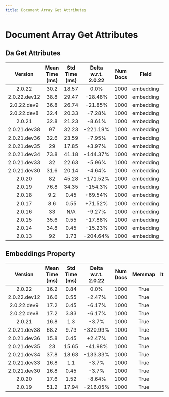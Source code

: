 ```yaml
---
title: Document Array Get Attributes
---
```

# Document Array Get Attributes

## Da Get Attributes

| Version | Mean Time (ms) | Std Time (ms) | Delta w.r.t. 2.0.22 | Num Docs | Field | Memmap | Iterations |
| :---: | :---: | :---: | :---: | :---: | :---: | :---: | :---: |
| 2.0.22 | 30.2 | 18.57 | 0.0% | 1000 | embedding | True | 5 |
| 2.0.22.dev12 | 38.8 | 29.47 | -28.48% | 1000 | embedding | True | 5 |
| 2.0.22.dev9 | 36.8 | 26.74 | -21.85% | 1000 | embedding | True | 5 |
| 2.0.22.dev8 | 32.4 | 20.33 | -7.28% | 1000 | embedding | True | 5 |
| 2.0.21 | 32.8 | 21.23 | -8.61% | 1000 | embedding | True | 5 |
| 2.0.21.dev38 | 97 | 32.23 | -221.19% | 1000 | embedding | True | 5 |
| 2.0.21.dev36 | 32.6 | 23.59 | -7.95% | 1000 | embedding | True | 5 |
| 2.0.21.dev35 | 29 | 17.85 | +3.97% | 1000 | embedding | True | 5 |
| 2.0.21.dev34 | 73.8 | 41.18 | -144.37% | 1000 | embedding | True | 5 |
| 2.0.21.dev33 | 32 | 22.63 | -5.96% | 1000 | embedding | True | 5 |
| 2.0.21.dev30 | 31.6 | 20.14 | -4.64% | 1000 | embedding | True | 5 |
| 2.0.20 | 82 | 45.28 | -171.52% | 1000 | embedding | True | 5 |
| 2.0.19 | 76.8 | 34.35 | -154.3% | 1000 | embedding | True | 5 |
| 2.0.18 | 9.2 | 0.45 | +69.54% | 1000 | embedding | True | 5 |
| 2.0.17 | 8.6 | 0.55 | +71.52% | 1000 | embedding | True | 5 |
| 2.0.16 | 33 | N/A | -9.27% | 1000 | embedding | True | 5 |
| 2.0.15 | 35.6 | 0.55 | -17.88% | 1000 | embedding | True | 5 |
| 2.0.14 | 34.8 | 0.45 | -15.23% | 1000 | embedding | True | 5 |
| 2.0.13 | 92 | 1.73 | -204.64% | 1000 | embedding | True | 5 |
## Embeddings Property

| Version | Mean Time (ms) | Std Time (ms) | Delta w.r.t. 2.0.22 | Num Docs | Memmap | Iterations |
| :---: | :---: | :---: | :---: | :---: | :---: | :---: |
| 2.0.22 | 16.2 | 0.84 | 0.0% | 1000 | True | 5 |
| 2.0.22.dev12 | 16.6 | 0.55 | -2.47% | 1000 | True | 5 |
| 2.0.22.dev9 | 17.2 | 0.45 | -6.17% | 1000 | True | 5 |
| 2.0.22.dev8 | 17.2 | 3.83 | -6.17% | 1000 | True | 5 |
| 2.0.21 | 16.8 | 1.3 | -3.7% | 1000 | True | 5 |
| 2.0.21.dev38 | 68.2 | 9.73 | -320.99% | 1000 | True | 5 |
| 2.0.21.dev36 | 15.8 | 0.45 | +2.47% | 1000 | True | 5 |
| 2.0.21.dev35 | 23 | 15.65 | -41.98% | 1000 | True | 5 |
| 2.0.21.dev34 | 37.8 | 18.63 | -133.33% | 1000 | True | 5 |
| 2.0.21.dev33 | 16.8 | 1.1 | -3.7% | 1000 | True | 5 |
| 2.0.21.dev30 | 16.8 | 0.45 | -3.7% | 1000 | True | 5 |
| 2.0.20 | 17.6 | 1.52 | -8.64% | 1000 | True | 5 |
| 2.0.19 | 51.2 | 17.94 | -216.05% | 1000 | True | 5 |
